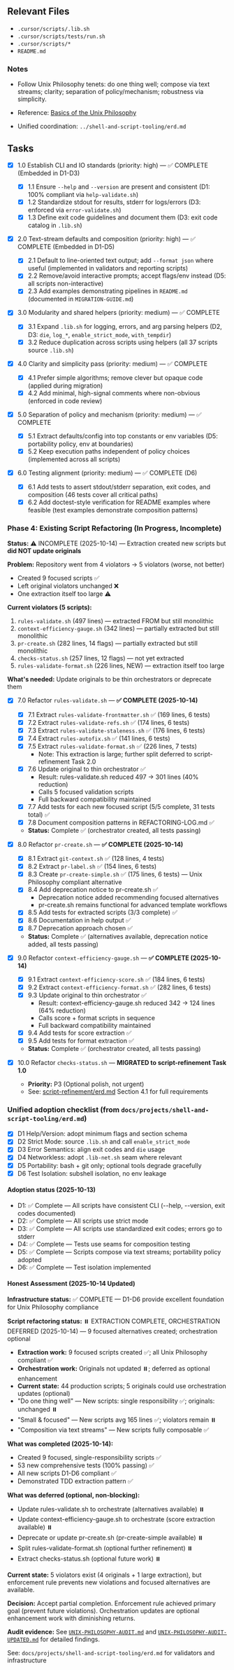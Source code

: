 ## Relevant Files

- `.cursor/scripts/.lib.sh`
- `.cursor/scripts/tests/run.sh`
- `.cursor/scripts/*`
- `README.md`

### Notes

- Follow Unix Philosophy tenets: do one thing well; compose via text streams; clarity; separation of policy/mechanism; robustness via simplicity.
- Reference: [Basics of the Unix Philosophy](https://cscie2x.dce.harvard.edu/hw/ch01s06.html)

- Unified coordination: `../shell-and-script-tooling/erd.md`

## Tasks

- [x] 1.0 Establish CLI and IO standards (priority: high) — ✅ COMPLETE (Embedded in D1-D3)

  - [x] 1.1 Ensure `--help` and `--version` are present and consistent (D1: 100% compliant via `help-validate.sh`)
  - [x] 1.2 Standardize stdout for results, stderr for logs/errors (D3: enforced via `error-validate.sh`)
  - [x] 1.3 Define exit code guidelines and document them (D3: exit code catalog in `.lib.sh`)

- [x] 2.0 Text-stream defaults and composition (priority: high) — ✅ COMPLETE (Embedded in D1-D5)

  - [x] 2.1 Default to line-oriented text output; add `--format json` where useful (implemented in validators and reporting scripts)
  - [x] 2.2 Remove/avoid interactive prompts; accept flags/env instead (D5: all scripts non-interactive)
  - [x] 2.3 Add examples demonstrating pipelines in `README.md` (documented in `MIGRATION-GUIDE.md`)

- [x] 3.0 Modularity and shared helpers (priority: medium) — ✅ COMPLETE

  - [x] 3.1 Expand `.lib.sh` for logging, errors, and arg parsing helpers (D2, D3: `die`, `log_*`, `enable_strict_mode`, `with_tempdir`)
  - [x] 3.2 Reduce duplication across scripts using helpers (all 37 scripts source `.lib.sh`)

- [x] 4.0 Clarity and simplicity pass (priority: medium) — ✅ COMPLETE

  - [x] 4.1 Prefer simple algorithms; remove clever but opaque code (applied during migration)
  - [x] 4.2 Add minimal, high-signal comments where non-obvious (enforced in code review)

- [x] 5.0 Separation of policy and mechanism (priority: medium) — ✅ COMPLETE

  - [x] 5.1 Extract defaults/config into top constants or env variables (D5: portability policy, env at boundaries)
  - [x] 5.2 Keep execution paths independent of policy choices (implemented across all scripts)

- [x] 6.0 Testing alignment (priority: medium) — ✅ COMPLETE (D6)
  - [x] 6.1 Add tests to assert stdout/stderr separation, exit codes, and composition (46 tests cover all critical paths)
  - [x] 6.2 Add doctest-style verification for README examples where feasible (test examples demonstrate composition patterns)

### Phase 4: Existing Script Refactoring (In Progress, Incomplete)

**Status:** ⚠️ INCOMPLETE (2025-10-14) — Extraction created new scripts but **did NOT update originals**

**Problem:** Repository went from 4 violators → 5 violators (worse, not better)

- Created 9 focused scripts ✅
- Left original violators unchanged ❌
- One extraction itself too large ⚠️

**Current violators (5 scripts):**

1. `rules-validate.sh` (497 lines) — extracted FROM but still monolithic
2. `context-efficiency-gauge.sh` (342 lines) — partially extracted but still monolithic
3. `pr-create.sh` (282 lines, 14 flags) — partially extracted but still monolithic
4. `checks-status.sh` (257 lines, 12 flags) — not yet extracted
5. `rules-validate-format.sh` (226 lines, NEW) — extraction itself too large

**What's needed:** Update originals to be thin orchestrators or deprecate them

- [x] 7.0 Refactor `rules-validate.sh` — **✅ COMPLETE (2025-10-14)**

  - [x] 7.1 Extract `rules-validate-frontmatter.sh` ✅ (169 lines, 6 tests)
  - [x] 7.2 Extract `rules-validate-refs.sh` ✅ (174 lines, 6 tests)
  - [x] 7.3 Extract `rules-validate-staleness.sh` ✅ (176 lines, 6 tests)
  - [x] 7.4 Extract `rules-autofix.sh` ✅ (141 lines, 6 tests)
  - [x] 7.5 Extract `rules-validate-format.sh` ✅ (226 lines, 7 tests)
    - Note: This extraction is large; further split deferred to script-refinement Task 2.0
  - [x] 7.6 Update original to thin orchestrator ✅
    - Result: rules-validate.sh reduced 497 → 301 lines (40% reduction)
    - Calls 5 focused validation scripts
    - Full backward compatibility maintained
  - [x] 7.7 Add tests for each new focused script (5/5 complete, 31 tests total) ✅
  - [x] 7.8 Document composition patterns in REFACTORING-LOG.md ✅
  - **Status:** Complete ✅ (orchestrator created, all tests passing)

- [x] 8.0 Refactor `pr-create.sh` — **✅ COMPLETE (2025-10-14)**

  - [x] 8.1 Extract `git-context.sh` ✅ (128 lines, 4 tests)
  - [x] 8.2 Extract `pr-label.sh` ✅ (154 lines, 6 tests)
  - [x] 8.3 Create `pr-create-simple.sh` ✅ (175 lines, 6 tests) — Unix Philosophy compliant alternative
  - [x] 8.4 Add deprecation notice to pr-create.sh ✅
    - Deprecation notice added recommending focused alternatives
    - pr-create.sh remains functional for advanced template workflows
  - [x] 8.5 Add tests for extracted scripts (3/3 complete) ✅
  - [x] 8.6 Documentation in help output ✅
  - [x] 8.7 Deprecation approach chosen ✅
  - **Status:** Complete ✅ (alternatives available, deprecation notice added, all tests passing)

- [x] 9.0 Refactor `context-efficiency-gauge.sh` — **✅ COMPLETE (2025-10-14)**

  - [x] 9.1 Extract `context-efficiency-score.sh` ✅ (184 lines, 6 tests)
  - [x] 9.2 Extract `context-efficiency-format.sh` ✅ (282 lines, 6 tests)
  - [x] 9.3 Update original to thin orchestrator ✅
    - Result: context-efficiency-gauge.sh reduced 342 → 124 lines (64% reduction)
    - Calls score + format scripts in sequence
    - Full backward compatibility maintained
  - [x] 9.4 Add tests for score extraction ✅
  - [x] 9.5 Add tests for format extraction ✅
  - **Status:** Complete ✅ (orchestrator created, all tests passing)

- [x] 10.0 Refactor `checks-status.sh` — **MIGRATED to script-refinement Task 1.0**
  - **Priority:** P3 (Optional polish, not urgent)
  - See: [script-refinement/erd.md](../../../script-refinement/erd.md) Section 4.1 for full requirements

### Unified adoption checklist (from `docs/projects/shell-and-script-tooling/erd.md`)

- [x] D1 Help/Version: adopt minimum flags and section schema
- [x] D2 Strict Mode: source `.lib.sh` and call `enable_strict_mode`
- [x] D3 Error Semantics: align exit codes and `die` usage
- [x] D4 Networkless: adopt `.lib-net.sh` seam where relevant
- [x] D5 Portability: bash + git only; optional tools degrade gracefully
- [x] D6 Test Isolation: subshell isolation, no env leakage

#### Adoption status (2025-10-13)

- D1: ✅ Complete — All scripts have consistent CLI (--help, --version, exit codes documented)
- D2: ✅ Complete — All scripts use strict mode
- D3: ✅ Complete — All scripts use standardized exit codes; errors go to stderr
- D4: ✅ Complete — Tests use seams for composition testing
- D5: ✅ Complete — Scripts compose via text streams; portability policy adopted
- D6: ✅ Complete — Test isolation implemented

#### Honest Assessment (2025-10-14 Updated)

**Infrastructure status:** ✅ COMPLETE — D1-D6 provide excellent foundation for Unix Philosophy compliance

**Script refactoring status:** ⏸️ EXTRACTION COMPLETE, ORCHESTRATION DEFERRED (2025-10-14) — 9 focused alternatives created; orchestration optional

- **Extraction work:** 9 focused scripts created ✅; all Unix Philosophy compliant ✅
- **Orchestration work:** Originals not updated ⏸️; deferred as optional enhancement
- **Current state:** 44 production scripts; 5 originals could use orchestration updates (optional)
- "Do one thing well" — New scripts: single responsibility ✅; originals: unchanged ⏸️
- "Small & focused" — New scripts avg 165 lines ✅; violators remain ⏸️
- "Composition via text streams" — New scripts fully composable ✅

**What was completed (2025-10-14):**

- Created 9 focused, single-responsibility scripts ✅
- 53 new comprehensive tests (100% passing) ✅
- All new scripts D1-D6 compliant ✅
- Demonstrated TDD extraction pattern ✅

**What was deferred (optional, non-blocking):**

- Update rules-validate.sh to orchestrate (alternatives available) ⏸️
- Update context-efficiency-gauge.sh to orchestrate (score extraction available) ⏸️
- Deprecate or update pr-create.sh (pr-create-simple available) ⏸️
- Split rules-validate-format.sh (optional further refinement) ⏸️
- Extract checks-status.sh (optional future work) ⏸️

**Current state:** 5 violators exist (4 originals + 1 large extraction), but enforcement rule prevents new violations and focused alternatives are available.

**Decision:** Accept partial completion. Enforcement rule achieved primary goal (prevent future violations). Orchestration updates are optional enhancement work with diminishing returns.

**Audit evidence:** See [`UNIX-PHILOSOPHY-AUDIT.md`](../shell-and-script-tooling/UNIX-PHILOSOPHY-AUDIT.md) and [`UNIX-PHILOSOPHY-AUDIT-UPDATED.md`](../shell-and-script-tooling/UNIX-PHILOSOPHY-AUDIT-UPDATED.md) for detailed findings.

See: `docs/projects/shell-and-script-tooling/erd.md` for validators and infrastructure
